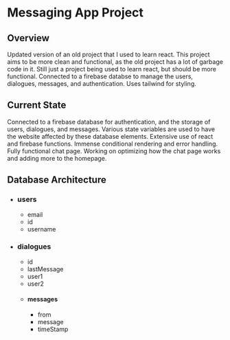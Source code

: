 # Messaging App Project

## Overview 
Updated version of an old project that I used to learn react. This project aims to be more clean and functional, as the old project has a lot of garbage code in it. Still just a project being used to learn react, but should be more functional. Connected to a firebase databse to manage the users, dialogues, messages, and authentication. Uses tailwind for styling. 

## Current State
Connected to a firebase database for authentication, and the storage of users, dialogues, and messages. Various state variables are used to have the website affected by these database elements. Extensive use of react and firebase functions. Immense conditional rendering and error handling. Fully functional chat page. Working on optimizing how the chat page works and adding more to the homepage.

## Database Architecture 
  * ### users
    * email
    * id
    * username
  * ### dialogues
    * id
    * lastMessage
    * user1
    * user2
    * #### messages
      * from
      * message
      * timeStamp 